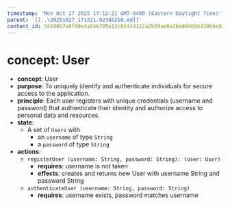 ```yaml
---
timestamp: 'Mon Oct 27 2025 17:12:21 GMT-0400 (Eastern Daylight Time)'
parent: '[[..\20251027_171221.9238b2b0.md]]'
content_id: 54198b7e8f99e4a546705e13cb542d122a2b50ae0a3be094b54430bbe912a934
---
```


# concept: User

* **concept**: User
* **purpose**: To uniquely identify and authenticate individuals for secure access to the application.
* **principle**: Each user registers with unique credentials (username and password) that authenticate their identity and authorize access to personal data and resources.
* **state**:
  * A set of `Users` with
    * an `username` of type `String`
    * a `password` of type `String`
* **actions**:
  * `registerUser (username: String, password: String): (user: User)`
    * **requires**: username is not taken
    * **effects**: creates and returns new User with username String and password String
  * `authenticateUser (username: String, password: String)`
    * **requires**: username exists, password matches username
